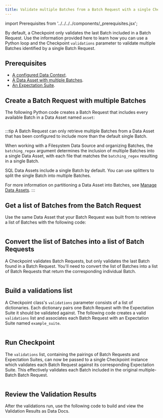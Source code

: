 ```yaml
---
title: Validate multiple Batches from a Batch Request with a single Checkpoint
---
```


import Prerequisites from '../../../../components/_prerequisites.jsx';



By default, a Checkpoint only validates the last Batch included in a Batch Request. Use the information provided here to learn how you can use a Python loop and the Checkpoint `validations` parameter to validate multiple Batches identified by a single Batch Request. 

## Prerequisites

<Prerequisites>

- [A configured Data Context](/oss/guides/setup/configuring_data_contexts/instantiating_data_contexts/instantiate_data_context.md).
- [A Data Asset with multiple Batches](/oss/guides/connecting_to_your_data/connect_to_data_lp.md).
- [An Expectation Suite](/oss/guides/expectations/expectations_lp.md). 

</Prerequisites>

## Create a Batch Request with multiple Batches

The following Python code creates a Batch Request that includes every available Batch in a Data Asset named `asset`:

```python name="version-0.18 docs/docusaurus/docs/oss/guides/validation/checkpoints/how_to_validate_multiple_batches_within_single_checkpoint.py build_a_batch_request_with_multiple_batches"
```

:::tip
A Batch Request can only retrieve multiple Batches from a Data Asset that has been configured to include more than the default single Batch.

When working with a Filesystem Data Source and organizing Batches, the `batching_regex` argument determines the inclusion of multiple Batches into a single Data Asset, with each file that matches the `batching_regex` resulting in a single Batch.

SQL Data Assets include a single Batch by default. You can use splitters to split the single Batch into multiple Batches.

For more information on partitioning a Data Asset into Batches, see [Manage Data Assets](/oss/guides/connecting_to_your_data/manage_data_assets_lp.md).
:::

## Get a list of Batches from the Batch Request

Use the same Data Asset that your Batch Request was built from to retrieve a list of Batches with the following code:

```python name="version-0.18 docs/docusaurus/docs/oss/guides/validation/checkpoints/how_to_validate_multiple_batches_within_single_checkpoint.py batch_list"
```

## Convert the list of Batches into a list of Batch Requests

A Checkpoint validates Batch Requests, but only validates the last Batch found in a Batch Request. You'll need to convert the list of Batches into a list of Batch Requests that return the corresponding individual Batch.

```python name="version-0.18 docs/docusaurus/docs/oss/guides/validation/checkpoints/how_to_validate_multiple_batches_within_single_checkpoint.py batch_request_list"
```

## Build a validations list 

A Checkpoint class's `validations` parameter consists of a list of dictionaries.  Each dictionary pairs one Batch Request with the Expectation Suite it should be validated against.  The following code creates a valid `validations` list and associates each Batch Request with an Expectation Suite named `example_suite`.

```python name="version-0.18 docs/docusaurus/docs/oss/guides/validation/checkpoints/how_to_validate_multiple_batches_within_single_checkpoint.py add_validations"
```

## Run Checkpoint

The `validations` list, containing the pairings of Batch Requests and Expectation Suites, can now be passed to a single Checkpoint instance which validates each Batch Request against its corresponding Expectation Suite. This effectively validates each Batch included in the original multiple-Batch Batch Request.

```python name="version-0.18 docs/docusaurus/docs/oss/guides/validation/checkpoints/how_to_validate_multiple_batches_within_single_checkpoint.py add_checkpoint"
```

## Review the Validation Results

After the validations run, use the following code to build and view the Validation Results as Data Docs.

```python name="version-0.18 docs/docusaurus/docs/oss/guides/validation/checkpoints/how_to_validate_multiple_batches_within_single_checkpoint.py review data_docs"
```